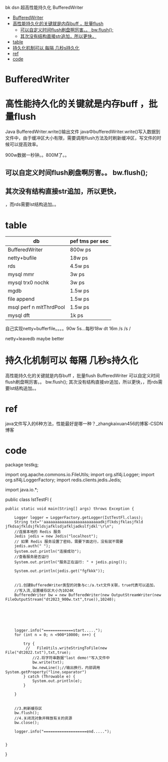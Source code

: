bk dsn 超高性能持久化 BufferedWriter 

<!-- TOC -->

- [BufferedWriter](#bufferedwriter)
- [高性能持久化的关键就是内存buff ，批量flush](#高性能持久化的关键就是内存buff-批量flush)
    - [可以自定义时间flush刷盘啊厉害。。      bw.flush();](#可以自定义时间flush刷盘啊厉害------bwflush)
    - [其次没有结构直接str追加，所以更快，](#其次没有结构直接str追加所以更快)
- [table](#table)
- [持久化机制可以 每隔 几秒s持久化](#持久化机制可以-每隔-几秒s持久化)
- [ref](#ref)
- [code](#code)

<!-- /TOC -->


# BufferedWriter
# 高性能持久化的关键就是内存buff ，批量flush


Java BufferedWriter.write()输出文件
java中bufferedWriter.write()写入数据到文件中，由于缓冲区大小有限，需要调用flush方法及时刷新缓冲区，写文件的时候可以提高效率。


900w数据一秒钟。。800M了。。


## 可以自定义时间flush刷盘啊厉害。。      bw.flush();
## 其次没有结构直接str追加，所以更快，

，而rds需要lst结构追加。。


# table

| db | pef tms per sec|
|---|---|
|BufferedWriter| 800w ps|
|netty+bufile| 18w ps|
|rds| 4.5w ps|
| mysql mmr | 3w ps |
| mysql trx0 nochk| 3w ps |
| mgdb | 1.5w ps |
| file append | 1.5w ps |
| msql perf n mltThrdPool | 1.5w ps |
| mysql dft | 1k ps |


自己实现netty+bufferfile。。。。90w 5s...每秒18w dt
16m /s  /s /

netty+leavedb maybe better


# 持久化机制可以 每隔 几秒s持久化
高性能持久化的关键就是内存buff ，批量flush
BufferedWriter 可以自定义时间flush刷盘啊厉害。。      bw.flush();
其次没有结构直接str追加，所以更快，，而rds需要lst结构追加。。

# ref 

java文件写入的6种方法，性能最好是哪一种？_zhangkaixuan456的博客-CSDN博客

# code
package testkg;

import org.apache.commons.io.FileUtils;
import org.slf4j.Logger;
import org.slf4j.LoggerFactory;
import redis.clients.jedis.Jedis;

import java.io.*;

public class IstTestFl {

    public static void main(String[] args) throws Exception {

        Logger logger = LoggerFactory.getLogger(IstTestFl.class);
        String txt="'aaaaaaaaaaaaaaaaaaaaaaaaadkjflkdsjfklasjfkld jfkdsajfkldsjfkldsjafklsdjafkljadkslfjdkl'\r\n";
        //连接本地的 Redis 服务
        Jedis jedis = new Jedis("localhost");
        // 如果 Redis 服务设置了密码，需要下面这行，没有就不需要
        jedis.auth(" ");
        System.out.println("连接成功");
        //查看服务是否运行
        System.out.println("服务正在运行: " + jedis.ping());

        System.out.println(jedis.get("fgfkkk"));


        //1.创建BufferedWriter类型的对象与c:/a.txt文件关联，true代表可以追加，
        //写入流,设置缓存区大小为1024K
        BufferedWriter bw = new BufferedWriter(new OutputStreamWriter(new FileOutputStream("dt2023_900w.txt",true)),10240);






        logger.info("=============start.....");
        for (int n = 0; n <900*10000; n++) {

            try {
             //   FileUtils.writeStringToFile(new File("dt2022.txt"),txt,true);
                //2.将字符串数据"last demo!"写入文件中
                bw.write(txt);
                bw.newLine();//输出换行，内部调用System.getProperty("line.separator")
            } catch (Throwable e) {
                System.out.println(e);
            }

        }


        //3.刷新缓存区
        bw.flush();
        //4.关闭流对象并释放有关的资源
        bw.close();

        logger.info("===================end.....");


    }
}
